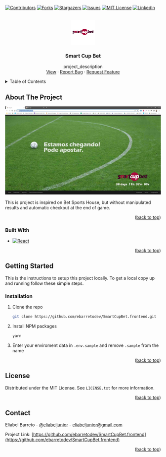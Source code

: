 <!-- Improved compatibility of back to top link: See: https://github.com/othneildrew/Best-README-Template/pull/73 -->
<a name="Smart Cup Bet"></a>
<!--
*** Thanks for checking out the Best-README-Template. If you have a suggestion
*** that would make this better, please fork the repo and create a pull request
*** or simply open an issue with the tag "enhancement".
*** Don't forget to give the project a star!
*** Thanks again! Now go create something AMAZING! :D
-->



<!-- PROJECT SHIELDS -->
<!--
*** I'm using markdown "reference style" links for readability.
*** Reference links are enclosed in brackets [ ] instead of parentheses ( ).
*** See the bottom of this document for the declaration of the reference variables
*** for contributors-url, forks-url, etc. This is an optional, concise syntax you may use.
*** https://www.markdownguide.org/basic-syntax/#reference-style-links
-->
[![Contributors][contributors-shield]][contributors-url]
[![Forks][forks-shield]][forks-url]
[![Stargazers][stars-shield]][stars-url]
[![Issues][issues-shield]][issues-url]
[![MIT License][license-shield]][license-url]
[![LinkedIn][linkedin-shield]][linkedin-url]



<!-- PROJECT LOGO -->
<br />
<div align="center">
  <a href="https://github.com/ebarretodev/SmartCupBet.frontend">
    <img src="public/logo512.png" alt="Logo" width="80" height="80">
  </a>

<h3 align="center">Smart Cup Bet</h3>

  <p align="center">
    project_description
    <br />
    <a href="https://smartcupbet.web.app/">View</a>
    ·
    <a href="https://github.com/ebarretodev/SmartCupBet.frontend/issues">Report Bug</a>
    ·
    <a href="https://github.com/ebarretodev/SmartCupBet.frontend/issues">Request Feature</a>
  </p>
</div>



<!-- TABLE OF CONTENTS -->
<details>
  <summary>Table of Contents</summary>
  <ol>
    <li>
      <a href="#about-the-project">About The Project</a>
      <ul>
        <li><a href="#built-with">Built With</a></li>
      </ul>
    </li>
    <li>
      <a href="#getting-started">Getting Started</a>
      <ul>
        <li><a href="#installation">Installation</a></li>
      </ul>
    </li>
    <li><a href="#license">License</a></li>
    <li><a href="#contact">Contact</a></li>
  </ol>
</details>



<!-- ABOUT THE PROJECT -->
## About The Project

[![Product Name Screen Shot][product-screenshot]](https://example.com)

This is project is inspired on Bet Sports House, but without manipulated results and automatic checkout at the end of game.

<p align="right">(<a href="#readme-top">back to top</a>)</p>



### Built With

* [![React][React.js]][React-url]


<p align="right">(<a href="#readme-top">back to top</a>)</p>



<!-- GETTING STARTED -->
## Getting Started

This is the instructions to setup this project locally.
To get a local copy up and running follow these simple steps.

### Installation


1. Clone the repo
   ```sh
   git clone https://github.com/ebarretodev/SmartCupBet.frontend.git
   ```
2. Install NPM packages
   ```sh
   yarn 
   ```
3. Enter your enviroment data in `.env.sample` and remove `.sample` from the name

<p align="right">(<a href="#readme-top">back to top</a>)</p>


<!-- LICENSE -->
## License

Distributed under the MIT License. See `LICENSE.txt` for more information.

<p align="right">(<a href="#readme-top">back to top</a>)</p>


<!-- CONTACT -->
## Contact

Eliabel Barreto - [@eliabeljunior](https://twitter.com/eliabeljunior) - eliabeljunior@gmail.com

Project Link: [https://github.com/ebarretodev/SmartCupBet.frontend](https://github.com/ebarretodev/SmartCupBet.frontend)

<p align="right">(<a href="#readme-top">back to top</a>)</p>


<!-- MARKDOWN LINKS & IMAGES -->
<!-- https://www.markdownguide.org/basic-syntax/#reference-style-links -->
[contributors-shield]: https://img.shields.io/github/contributors/github_username/repo_name.svg?style=for-the-badge
[contributors-url]: https://github.com/ebarretodev/SmartCupBet.frontend/graphs/contributors
[forks-shield]: https://img.shields.io/github/forks/github_username/repo_name.svg?style=for-the-badge
[forks-url]: https://github.com/ebarretodev/SmartCupBet.frontend/network/members
[stars-shield]: https://img.shields.io/github/stars/github_username/repo_name.svg?style=for-the-badge
[stars-url]: https://github.com/ebarretodev/SmartCupBet.frontend/stargazers
[issues-shield]: https://img.shields.io/github/issues/github_username/repo_name.svg?style=for-the-badge
[issues-url]: https://github.com/ebarretodev/SmartCupBet.frontend/issues
[license-shield]: https://img.shields.io/github/license/github_username/repo_name.svg?style=for-the-badge
[license-url]: https://github.com/ebarretodev/SmartCupBet.frontend/blob/master/LICENSE.txt
[linkedin-shield]: https://img.shields.io/badge/-LinkedIn-black.svg?style=for-the-badge&logo=linkedin&colorB=555
[linkedin-url]: https://linkedin.com/in/linkedin_username
[product-screenshot]:images\Browser.jpg
[React.js]: https://img.shields.io/badge/React-20232A?style=for-the-badge&logo=react&logoColor=61DAFB
[React-url]: https://reactjs.org/
